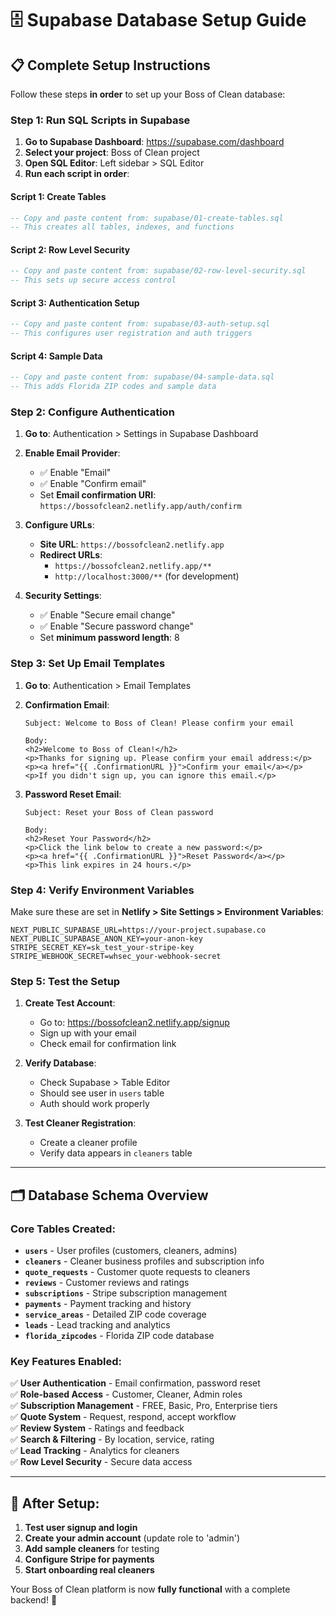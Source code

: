 # 🗄️ Supabase Database Setup Guide

## 📋 **Complete Setup Instructions**

Follow these steps **in order** to set up your Boss of Clean database:

### **Step 1: Run SQL Scripts in Supabase**

1. **Go to Supabase Dashboard**: https://supabase.com/dashboard
2. **Select your project**: Boss of Clean project
3. **Open SQL Editor**: Left sidebar > SQL Editor
4. **Run each script in order**:

#### **Script 1: Create Tables**
```sql
-- Copy and paste content from: supabase/01-create-tables.sql
-- This creates all tables, indexes, and functions
```

#### **Script 2: Row Level Security**
```sql  
-- Copy and paste content from: supabase/02-row-level-security.sql
-- This sets up secure access control
```

#### **Script 3: Authentication Setup**
```sql
-- Copy and paste content from: supabase/03-auth-setup.sql  
-- This configures user registration and auth triggers
```

#### **Script 4: Sample Data**
```sql
-- Copy and paste content from: supabase/04-sample-data.sql
-- This adds Florida ZIP codes and sample data
```

### **Step 2: Configure Authentication**

1. **Go to**: Authentication > Settings in Supabase Dashboard

2. **Enable Email Provider**:
   - ✅ Enable "Email" 
   - ✅ Enable "Confirm email"
   - Set **Email confirmation URI**: `https://bossofclean2.netlify.app/auth/confirm`

3. **Configure URLs**:
   - **Site URL**: `https://bossofclean2.netlify.app`
   - **Redirect URLs**: 
     - `https://bossofclean2.netlify.app/**`
     - `http://localhost:3000/**` (for development)

4. **Security Settings**:
   - ✅ Enable "Secure email change"
   - ✅ Enable "Secure password change"
   - Set **minimum password length**: 8

### **Step 3: Set Up Email Templates**

1. **Go to**: Authentication > Email Templates

2. **Confirmation Email**:
   ```
   Subject: Welcome to Boss of Clean! Please confirm your email
   
   Body:
   <h2>Welcome to Boss of Clean!</h2>
   <p>Thanks for signing up. Please confirm your email address:</p>
   <p><a href="{{ .ConfirmationURL }}">Confirm your email</a></p>
   <p>If you didn't sign up, you can ignore this email.</p>
   ```

3. **Password Reset Email**:
   ```
   Subject: Reset your Boss of Clean password
   
   Body:
   <h2>Reset Your Password</h2>
   <p>Click the link below to create a new password:</p>
   <p><a href="{{ .ConfirmationURL }}">Reset Password</a></p>
   <p>This link expires in 24 hours.</p>
   ```

### **Step 4: Verify Environment Variables**

Make sure these are set in **Netlify > Site Settings > Environment Variables**:

```
NEXT_PUBLIC_SUPABASE_URL=https://your-project.supabase.co
NEXT_PUBLIC_SUPABASE_ANON_KEY=your-anon-key
STRIPE_SECRET_KEY=sk_test_your-stripe-key
STRIPE_WEBHOOK_SECRET=whsec_your-webhook-secret
```

### **Step 5: Test the Setup**

1. **Create Test Account**:
   - Go to: https://bossofclean2.netlify.app/signup
   - Sign up with your email
   - Check email for confirmation link

2. **Verify Database**:
   - Check Supabase > Table Editor
   - Should see user in `users` table
   - Auth should work properly

3. **Test Cleaner Registration**:
   - Create a cleaner profile
   - Verify data appears in `cleaners` table

---

## 🗂️ **Database Schema Overview**

### **Core Tables Created:**

- **`users`** - User profiles (customers, cleaners, admins)
- **`cleaners`** - Cleaner business profiles and subscription info
- **`quote_requests`** - Customer quote requests to cleaners
- **`reviews`** - Customer reviews and ratings
- **`subscriptions`** - Stripe subscription management
- **`payments`** - Payment tracking and history
- **`service_areas`** - Detailed ZIP code coverage
- **`leads`** - Lead tracking and analytics
- **`florida_zipcodes`** - Florida ZIP code database

### **Key Features Enabled:**

✅ **User Authentication** - Email confirmation, password reset  
✅ **Role-based Access** - Customer, Cleaner, Admin roles  
✅ **Subscription Management** - FREE, Basic, Pro, Enterprise tiers  
✅ **Quote System** - Request, respond, accept workflow  
✅ **Review System** - Ratings and feedback  
✅ **Search & Filtering** - By location, service, rating  
✅ **Lead Tracking** - Analytics for cleaners  
✅ **Row Level Security** - Secure data access  

---

## 🚀 **After Setup:**

1. **Test user signup and login**
2. **Create your admin account** (update role to 'admin')
3. **Add sample cleaners** for testing
4. **Configure Stripe for payments**
5. **Start onboarding real cleaners**

Your Boss of Clean platform is now **fully functional** with a complete backend! 🎉